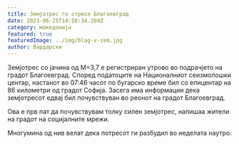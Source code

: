 ```yaml
---
title: Земјотрес го стресе Благоевград
date: 2023-06-25T14:58:34.269Z
category: македонија
featured: true
featuredImage: ../img/blag-v-zem.jpg
author: Вардарски
---
```

Земјотрес со јачина од М=3,7 е регистриран утрово во подрачјето на градот Благоевград. Според податоците на Националниот сеизмолошки центар, настанот во 07:46 часот по бугарско време бил со епицентар на 86 километри од градот Софија. Засега има информации дека земјотресот едвај бил почувствуван во реонот на градот Благоевград.

Ова е прв пат да почувствувам толку силен земјотрес, напишаа жители на градот на социјалните мрежи.

Многумина од нив велат дека потресот ги разбудил во неделата наутро.